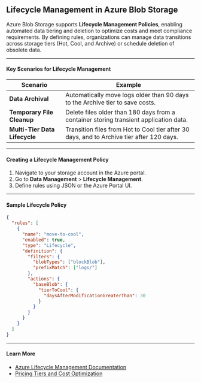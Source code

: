 ## **Lifecycle Management in Azure Blob Storage**

Azure Blob Storage supports **Lifecycle Management Policies**, enabling automated data tiering and deletion to optimize costs and meet compliance requirements. By defining rules, organizations can manage data transitions across storage tiers (Hot, Cool, and Archive) or schedule deletion of obsolete data.  

---

#### **Key Scenarios for Lifecycle Management**  

| **Scenario**                   | **Example**                                                                                   |
|---------------------------------|-----------------------------------------------------------------------------------------------|
| **Data Archival**               | Automatically move logs older than 90 days to the Archive tier to save costs.                |
| **Temporary File Cleanup**      | Delete files older than 180 days from a container storing transient application data.         |
| **Multi-Tier Data Lifecycle**   | Transition files from Hot to Cool tier after 30 days, and to Archive tier after 120 days.     |

---

#### **Creating a Lifecycle Management Policy**  

1. Navigate to your storage account in the Azure portal.  
2. Go to **Data Management** > **Lifecycle Management**.  
3. Define rules using JSON or the Azure Portal UI.  

---

#### **Sample Lifecycle Policy**

```json
{
  "rules": [
    {
      "name": "move-to-cool",
      "enabled": true,
      "type": "Lifecycle",
      "definition": {
        "filters": {
          "blobTypes": ["blockBlob"],
          "prefixMatch": ["logs/"]
        },
        "actions": {
          "baseBlob": {
            "tierToCool": {
              "daysAfterModificationGreaterThan": 30
            }
          }
        }
      }
    }
  ]
}
```

---

#### **Learn More**  
- [Azure Lifecycle Management Documentation](https://learn.microsoft.com/azure/storage/blobs/lifecycle-management-overview?WT.mc_id=%3Fwt.mc_id%3Dstudentamb_260352)  
- [Pricing Tiers and Cost Optimization](https://learn.microsoft.com/azure/storage/blobs/access-tiers-overview?WT.mc_id=%3Fwt.mc_id%3Dstudentamb_260352) 

